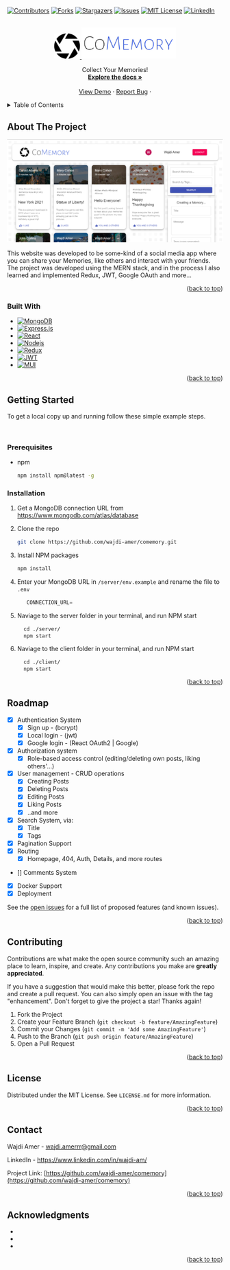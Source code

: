 <a name="readme-top"></a>

[![Contributors][contributors-shield]][contributors-url]
[![Forks][forks-shield]][forks-url]
[![Stargazers][stars-shield]][stars-url]
[![Issues][issues-shield]][issues-url]
[![MIT License][license-shield]][license-url]
[![LinkedIn][linkedin-shield]][linkedin-url]

<!-- PROJECT LOGO -->
<br />
<div align="center">
  <a href="https://github.com/wajdi-amer/comemory">
    <img src="./client/src/images/comemory_icon.png" alt="Logo" width="60">
  </a>
  <a href="https://github.com/wajdi-amer/comemory">
    <img src="./client/src/images/comemory_text.png" alt="Text" width="220">
  </a>

  <p align="center">
    Collect Your Memories!
    <br />
    <a href="https://github.com/wajdi-amer/comemory"><strong>Explore the docs »</strong></a>
    <br />
    <br />
    <a href="https://github.com/wajdi-amer/comemory">View Demo</a>
    ·
    <a href="https://github.com/wajdi-amer/comemory/issues">Report Bug</a>
    ·
  </p>
</div>



<!-- TABLE OF CONTENTS -->
<details>
  <summary>Table of Contents</summary>
  <ol>
    <li>
      <a href="#about-the-project">About The Project</a>
      <ul>
        <li><a href="#built-with">Built With</a></li>
      </ul>
    </li>
    <li>
      <a href="#getting-started">Getting Started</a>
      <ul>
        <li><a href="#prerequisites">Prerequisites</a></li>
        <li><a href="#installation">Installation</a></li>
      </ul>
    </li>
    <li><a href="#roadmap">Roadmap</a></li>
    <li><a href="#contributing">Contributing</a></li>
    <li><a href="#license">License</a></li>
    <li><a href="#contact">Contact</a></li>
    <li><a href="#acknowledgments">Acknowledgments</a></li>
  </ol>
</details>



<!-- ABOUT THE PROJECT -->
## About The Project

<img src="./client/src/images/website_screenshot.png" alt="screenshot">

This website was developed to be some-kind of a social media app where you can share your Memories, like others and interact with your friends.
The project was developed using the MERN stack, and in the process I also learned and implemented Redux, JWT, Google OAuth and more...   

<p align="right">(<a href="#readme-top">back to top</a>)</p>



### Built With

* [![MongoDB][MONGODB-badge]][MONGODB-url]
* [![Express.js][EXPRESS-badge]][EXPRESS-url]
* [![React][React.js]][React-url]
* [![Nodejs][NODEJS-badge]][NODEJS-url]
* [![Redux][REDUX-badge]][REDUX-url]
* [![JWT][JWT-badge]][JWT-url]
* [![MUI][MUI-badge]][MUI-url]


<p align="right">(<a href="#readme-top">back to top</a>)</p>



<!-- GETTING STARTED -->
## Getting Started

To get a local copy up and running follow these simple example steps.

<br/>

### Prerequisites

* npm
  ```sh
  npm install npm@latest -g
  ```

### Installation

1. Get a MongoDB connection URL from https://www.mongodb.com/atlas/database

2. Clone the repo
   ```sh
   git clone https://github.com/wajdi-amer/comemory.git
   ```
3. Install NPM packages
   ```sh
   npm install
   ```
4. Enter your MongoDB URL in `/server/env.example` and rename the file to `.env`
   ```js
      CONNECTION_URL= 
   ```
5. Naviage to the server folder in your terminal, and run NPM start
    ```
      cd ./server/
      npm start
    ```
6. Naviage to the client folder in your terminal, and run NPM start
    ```
      cd ./client/
      npm start
    ```

<p align="right">(<a href="#readme-top">back to top</a>)</p>


<!-- ROADMAP -->
## Roadmap

- [x] Authentication System
    - [x] Sign up - (bcrypt)
    - [x] Local login - (jwt)
    - [x] Google login - (React OAuth2 | Google)
- [x]  Authorization system
    - [x] Role-based access control (editing/deleting own posts, liking others'...)
- [x]  User management - CRUD operations
    - [x] Creating Posts
    - [x] Deleting Posts
    - [x] Editing Posts
    - [x] Liking Posts
    - [x] ..and more
- [x] Search System, via:
  - [x] Title
  - [x] Tags
- [x] Pagination Support 
- [x] Routing
  - [x] Homepage, 404, Auth, Details, and more routes
- [] Comments System
- [x] Docker Support
- [x] Deployment

See the [open issues](https://github.com/wajdi-amer/comemory/issues) for a full list of proposed features (and known issues).

<p align="right">(<a href="#readme-top">back to top</a>)</p>



<!-- CONTRIBUTING -->
## Contributing

Contributions are what make the open source community such an amazing place to learn, inspire, and create. Any contributions you make are **greatly appreciated**.

If you have a suggestion that would make this better, please fork the repo and create a pull request. You can also simply open an issue with the tag "enhancement".
Don't forget to give the project a star! Thanks again!

1. Fork the Project
2. Create your Feature Branch (`git checkout -b feature/AmazingFeature`)
3. Commit your Changes (`git commit -m 'Add some AmazingFeature'`)
4. Push to the Branch (`git push origin feature/AmazingFeature`)
5. Open a Pull Request

<p align="right">(<a href="#readme-top">back to top</a>)</p>



<!-- LICENSE -->
## License

Distributed under the MIT License. See `LICENSE.md` for more information.

<p align="right">(<a href="#readme-top">back to top</a>)</p>



<!-- CONTACT -->
## Contact

Wajdi Amer - wajdi.amerrr@gmail.com

LinkedIn - https://www.linkedin.com/in/wajdi-am/

Project Link: [https://github.com/wajdi-amer/comemory](https://github.com/wajdi-amer/comemory)

<p align="right">(<a href="#readme-top">back to top</a>)</p>



<!-- ACKNOWLEDGMENTS -->
## Acknowledgments

* []()
* []()
* []()

<p align="right">(<a href="#readme-top">back to top</a>)</p>



<!-- MARKDOWN LINKS & IMAGES -->
<!-- https://www.markdownguide.org/basic-syntax/#reference-style-links -->
[contributors-shield]: https://img.shields.io/github/contributors/wajdi-amer/comemory.svg?style=for-the-badge
[contributors-url]: https://github.com/wajdi-amer/comemory/graphs/contributors
[forks-shield]: https://img.shields.io/github/forks/wajdi-amer/comemory.svg?style=for-the-badge
[forks-url]: https://github.com/wajdi-amer/comemory/network/members
[stars-shield]: https://img.shields.io/github/stars/wajdi-amer/comemory.svg?style=for-the-badge
[stars-url]: https://github.com/wajdi-amer/comemory/stargazers
[issues-shield]: https://img.shields.io/github/issues/wajdi-amer/comemory.svg?style=for-the-badge
[issues-url]: https://github.com/wajdi-amer/comemory/issues
[license-shield]: https://img.shields.io/github/license/wajdi-amer/comemory.svg?style=for-the-badge
[license-url]: https://github.com/wajdi-amer/comemory/blob/main/LICENSE
[linkedin-shield]: https://img.shields.io/badge/-LinkedIn-black.svg?style=for-the-badge&logo=linkedin&colorB=555
[linkedin-url]: https://linkedin.com/in/wajdi-am
[product-screenshot]: ./client/src/images/website_screenshot.png
[React.js]: https://img.shields.io/badge/React-20232A?style=for-the-badge&logo=react&logoColor=61DAFB
[React-url]: https://reactjs.org/
[MUI-badge]: https://img.shields.io/badge/-MUI-007fff?logo=mui&logoColor=white&style=for-the-badge
[MUI-url]: https://mui.com/
[MONGODB-badge]: https://img.shields.io/badge/-MongoDB-3F3E42?logo=mongodb&style=for-the-badge
[MONGODB-url]: https://www.mongodb.com/
[EXPRESS-badge]: https://img.shields.io/badge/-Express.js-3C873A?logo=express&style=for-the-badge
[EXPRESS-url]: https://expressjs.com/
[NODEJS-badge]: https://img.shields.io/badge/-Node.js-FFCC00?logo=node.js&style=for-the-badge
[NODEJS-url]: https://nodejs.org/en/
[REDUX-badge]: https://img.shields.io/badge/-Redux-8b0000?logo=redux&style=for-the-badge
[REDUX-url]: https://redux.js.org/
[JWT-badge]: https://img.shields.io/badge/-JWT-white?logo=jsonwebtokens&logoColor=black&style=for-the-badge
[JWT-url]: https://jwt.io/
